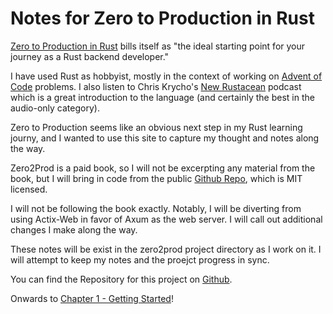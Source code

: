 # Notes for Zero to Production in Rust

[Zero to Production in Rust](https://zero2prod.com) bills itself as "the ideal starting point for your journey as a Rust backend developer."

I have used Rust as hobbyist, mostly in the context of working on [Advent of Code](https://adventofcode.com/about) problems.
I also listen to Chris Krycho's [New Rustacean](https://newrustacean.com) podcast which is a great introduction to the language (and certainly the best in the audio-only category).

Zero to Production seems like an obvious next step in my Rust learning journy, and I wanted to use this site to capture my thought and notes along the way.

Zero2Prod is a paid book, so I will not be excerpting any material from the book, but I will bring in code from the public [Github Repo](https://github.com/lukemathwalker/zero-to-production), which is MIT licensed.

I will not be following the book exactly. Notably, I will be diverting from using Actix-Web in favor of Axum as the web server. I will call out additional changes I make along the way.

These notes will be exist in the zero2prod project directory as I work on it.
I will attempt to keep my notes and the proejct progress in sync.

You can find the Repository for this project on [Github](https://github.com/joseph-lozano/zero2prod).

Onwards to [Chapter 1 - Getting Started](./chapter_1.md)!
